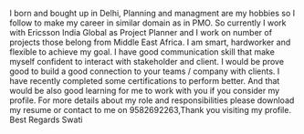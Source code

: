 I born and bought up in Delhi, Planning and managment are my hobbies so I follow to make my career in similar domain as in PMO. So currently I work with Ericsson India Global as Project Planner and I work on number of projects those belong from Middle East Africa. 
I am smart, hardworker and flexible to achieve my goal. I have good communication skill that make myself confident to interact with stakeholder and client. I would be prove good to  build a good connection to your teams / company with clients. 
I have recently completed some certifications to perform better. And that would be also good learning for me to work with you if you consider my profile. For more details about my role and responsibilities please download my resume or contact to me on 9582692263,Thank you visiting my profile. 
Best Regards
Swati

